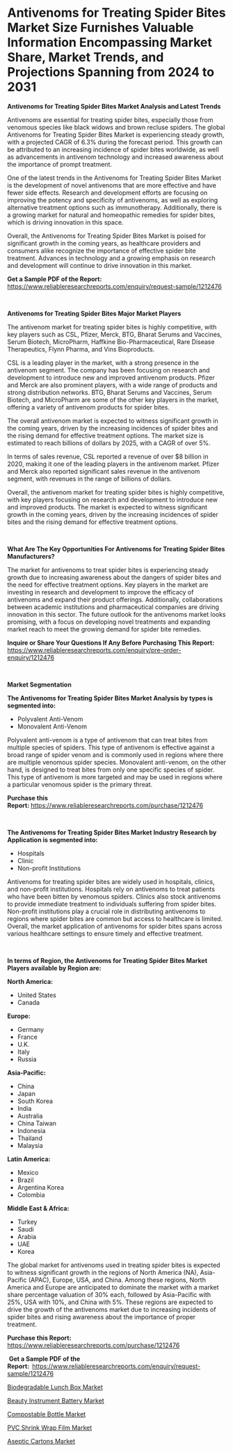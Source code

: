 <p><h1>Antivenoms for Treating Spider Bites Market Size Furnishes Valuable Information Encompassing Market Share, Market Trends, and Projections Spanning from 2024 to 2031</h1></p><p><strong>Antivenoms for Treating Spider Bites Market Analysis and Latest Trends</strong></p>
<p><p>Antivenoms are essential for treating spider bites, especially those from venomous species like black widows and brown recluse spiders. The global Antivenoms for Treating Spider Bites Market is experiencing steady growth, with a projected CAGR of 6.3% during the forecast period. This growth can be attributed to an increasing incidence of spider bites worldwide, as well as advancements in antivenom technology and increased awareness about the importance of prompt treatment.</p><p>One of the latest trends in the Antivenoms for Treating Spider Bites Market is the development of novel antivenoms that are more effective and have fewer side effects. Research and development efforts are focusing on improving the potency and specificity of antivenoms, as well as exploring alternative treatment options such as immunotherapy. Additionally, there is a growing market for natural and homeopathic remedies for spider bites, which is driving innovation in this space.</p><p>Overall, the Antivenoms for Treating Spider Bites Market is poised for significant growth in the coming years, as healthcare providers and consumers alike recognize the importance of effective spider bite treatment. Advances in technology and a growing emphasis on research and development will continue to drive innovation in this market.</p></p>
<p><strong>Get a Sample PDF of the Report:&nbsp;</strong> <a href="https://www.reliableresearchreports.com/enquiry/request-sample/1212476">https://www.reliableresearchreports.com/enquiry/request-sample/1212476</a></p>
<p>&nbsp;</p>
<p><strong>Antivenoms for Treating Spider Bites Major Market Players</strong></p>
<p><p>The antivenom market for treating spider bites is highly competitive, with key players such as CSL, Pfizer, Merck, BTG, Bharat Serums and Vaccines, Serum Biotech, MicroPharm, Haffkine Bio-Pharmaceutical, Rare Disease Therapeutics, Flynn Pharma, and Vins Bioproducts. </p><p>CSL is a leading player in the market, with a strong presence in the antivenom segment. The company has been focusing on research and development to introduce new and improved antivenom products. Pfizer and Merck are also prominent players, with a wide range of products and strong distribution networks. BTG, Bharat Serums and Vaccines, Serum Biotech, and MicroPharm are some of the other key players in the market, offering a variety of antivenom products for spider bites.</p><p>The overall antivenom market is expected to witness significant growth in the coming years, driven by the increasing incidences of spider bites and the rising demand for effective treatment options. The market size is estimated to reach billions of dollars by 2025, with a CAGR of over 5%.</p><p>In terms of sales revenue, CSL reported a revenue of over $8 billion in 2020, making it one of the leading players in the antivenom market. Pfizer and Merck also reported significant sales revenue in the antivenom segment, with revenues in the range of billions of dollars. </p><p>Overall, the antivenom market for treating spider bites is highly competitive, with key players focusing on research and development to introduce new and improved products. The market is expected to witness significant growth in the coming years, driven by the increasing incidences of spider bites and the rising demand for effective treatment options.</p></p>
<p>&nbsp;</p>
<p><strong>What Are The Key Opportunities For Antivenoms for Treating Spider Bites Manufacturers?</strong></p>
<p><p>The market for antivenoms to treat spider bites is experiencing steady growth due to increasing awareness about the dangers of spider bites and the need for effective treatment options. Key players in the market are investing in research and development to improve the efficacy of antivenoms and expand their product offerings. Additionally, collaborations between academic institutions and pharmaceutical companies are driving innovation in this sector. The future outlook for the antivenoms market looks promising, with a focus on developing novel treatments and expanding market reach to meet the growing demand for spider bite remedies.</p></p>
<p><strong>Inquire or Share Your Questions If Any Before Purchasing This Report:</strong> <a href="https://www.reliableresearchreports.com/enquiry/pre-order-enquiry/1212476">https://www.reliableresearchreports.com/enquiry/pre-order-enquiry/1212476</a></p>
<p>&nbsp;</p>
<p><strong>Market Segmentation</strong></p>
<p><strong>The Antivenoms for Treating Spider Bites Market Analysis by types is segmented into:</strong></p>
<p><ul><li>Polyvalent Anti-Venom</li><li>Monovalent Anti-Venom</li></ul></p>
<p><p>Polyvalent anti-venom is a type of antivenom that can treat bites from multiple species of spiders. This type of antivenom is effective against a broad range of spider venom and is commonly used in regions where there are multiple venomous spider species. Monovalent anti-venom, on the other hand, is designed to treat bites from only one specific species of spider. This type of antivenom is more targeted and may be used in regions where a particular venomous spider is the primary threat.</p></p>
<p><strong>Purchase this Report:&nbsp;</strong><a href="https://www.reliableresearchreports.com/purchase/1212476">https://www.reliableresearchreports.com/purchase/1212476</a></p>
<p>&nbsp;</p>
<p><strong>The Antivenoms for Treating Spider Bites Market Industry Research by Application is segmented into:</strong></p>
<p><ul><li>Hospitals</li><li>Clinic</li><li>Non-profit Institutions</li></ul></p>
<p><p>Antivenoms for treating spider bites are widely used in hospitals, clinics, and non-profit institutions. Hospitals rely on antivenoms to treat patients who have been bitten by venomous spiders. Clinics also stock antivenoms to provide immediate treatment to individuals suffering from spider bites. Non-profit institutions play a crucial role in distributing antivenoms to regions where spider bites are common but access to healthcare is limited. Overall, the market application of antivenoms for spider bites spans across various healthcare settings to ensure timely and effective treatment.</p></p>
<p>&nbsp;</p>
<p><strong>In terms of Region, the Antivenoms for Treating Spider Bites Market Players available by Region are:</strong></p>
<p>
    <p> <strong> North America: </strong>
        <ul>
            <li>United States</li>
            <li>Canada</li>
        </ul>
        </p> 
    <p> <strong> Europe: </strong>
        <ul>
            <li>Germany</li>
            <li>France</li>
            <li>U.K.</li>
            <li>Italy</li>
            <li>Russia</li>
        </ul>
        </p> 
    <p> <strong> Asia-Pacific: </strong>
        <ul>
            <li>China</li>
            <li>Japan</li>
            <li>South Korea</li>
            <li>India</li>
            <li>Australia</li>
            <li>China Taiwan</li>
            <li>Indonesia</li>
            <li>Thailand</li>
            <li>Malaysia</li>
        </ul>
        </p> 
    <p> <strong> Latin America: </strong>
        <ul>
            <li>Mexico</li>
            <li>Brazil</li>
            <li>Argentina Korea</li>
            <li>Colombia</li>
        </ul>
        </p> 
    <p> <strong> Middle East & Africa: </strong>
        <ul>
            <li>Turkey</li>
            <li>Saudi</li>
            <li>Arabia</li>
            <li>UAE</li>
            <li>Korea</li>
        </ul>
    </p>
    </p>
<p><p>The global market for antivenoms used in treating spider bites is expected to witness significant growth in the regions of North America (NA), Asia-Pacific (APAC), Europe, USA, and China. Among these regions, North America and Europe are anticipated to dominate the market with a market share percentage valuation of 30% each, followed by Asia-Pacific with 25%, USA with 10%, and China with 5%. These regions are expected to drive the growth of the antivenoms market due to increasing incidents of spider bites and rising awareness about the importance of proper treatment.</p></p>
<p><strong>Purchase this Report: </strong><a href="https://www.reliableresearchreports.com/purchase/1212476">https://www.reliableresearchreports.com/purchase/1212476</a></p>
<p>&nbsp;<strong>Get a Sample PDF of the Report:&nbsp;&nbsp;</strong><a href="https://www.reliableresearchreports.com/enquiry/request-sample/1212476">https://www.reliableresearchreports.com/enquiry/request-sample/1212476</a></p>
<p><strong></strong></p>
<p><p><a href="https://medium.com/@scanw41036/analyzing-biodegradable-lunch-box-market-global-industry-perspective-and-forecast-2024-to-2031-799e55dc977c">Biodegradable Lunch Box Market</a></p><p><a href="https://github.com/prosalinda88/Market-Research-Report-List-3/blob/main/beauty-instrument-battery-market.md">Beauty Instrument Battery Market</a></p><p><a href="https://medium.com/@scanw41036/compostable-bottle-market-furnishes-information-on-market-share-market-trends-and-market-growth-b13c1482b933">Compostable Bottle Market</a></p><p><a href="https://medium.com/@kanew14036/pvc-shrink-wrap-film-market-insights-into-market-cagr-market-trends-and-growth-strategies-aba7ae04fa55">PVC Shrink Wrap Film Market</a></p><p><a href="https://medium.com/@kanew14036/aseptic-cartons-market-comprehensive-assessment-by-type-application-and-geography-71b7539142cb">Aseptic Cartons Market</a></p></p>